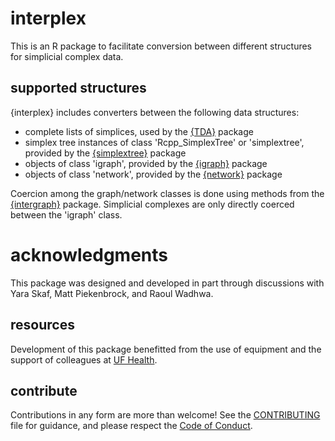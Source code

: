 # interplex

This is an R package to facilitate conversion between different structures for simplicial complex data.

## supported structures

{interplex} includes converters between the following data structures:

* complete lists of simplices, used by the [{TDA}](https://cran.r-project.org/package=TDA) package
* simplex tree instances of class 'Rcpp_SimplexTree' or 'simplextree',
  provided by the [{simplextree}](https://github.com/peekxc/simplextree) package
* objects of class 'igraph', provided by the [{igraph}](https://igraph.org/r/) package
* objects of class 'network', provided by the [{network}](https://github.com/statnet/network) package

Coercion among the graph/network classes is done using methods from the [{intergraph}](https://mbojan.github.io/intergraph/) package. Simplicial complexes are only directly coerced between the 'igraph' class.

# acknowledgments

This package was designed and developed in part through discussions with Yara Skaf, Matt Piekenbrock, and Raoul Wadhwa.

## resources

Development of this package benefitted from the use of equipment and the
support of colleagues at [UF Health](https://ufhealth.org/).

## contribute

Contributions in any form are more than welcome!
See the
[CONTRIBUTING](https://github.com/corybrunson/interplex/blob/main/CONTRIBUTING.md)
file for guidance, and please respect the [Code of
Conduct](https://github.com/corybrunson/interplex/blob/main/CODE_OF_CONDUCT.md).
